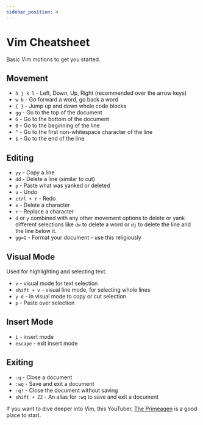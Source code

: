 ```yaml
---
sidebar_position: 4
---
```


# Vim Cheatsheet

Basic Vim motions to get you started.

## Movement

- `h j k l` - Left, Down, Up, Right (recommended over the arrow keys)
- `w b` - Go forward a word, go back a word
- `{ }` - Jump up and down whole code blocks
- `gg` - Go to the top of the document
- `G` - Go to the bottom of the document
- `0` - Go to the beginning of the line
- `^` - Go to the first non-whitespace character of the line
- `$` - Go to the end of the line

## Editing

- `yy` - Copy a line
- `dd` - Delete a line (similar to cut)
- `p` - Paste what was yanked or deleted
- `u` - Undo
- `ctrl + r` - Redo
- `x` - Delete a character
- `r` - Replace a character
- `d` or `y` combined with any other movement options to delete or yank different selections like `dw` to delete a word or `dj` to delete the line and the line below it.
- `gg=G` - Format your document - use this religiously

## Visual Mode

Used for highlighting and selecting text.

- `v` - visual mode for text selection
- `shift + v` - visual line mode, for selecting whole lines
- `y d` - in visual mode to copy or cut selection
- `p` - Paste over selection

## Insert Mode

- `i` - insert mode
- `escape` - exit insert mode

## Exiting

- `:q` - Close a document
- `:wq` - Save and exit a document
- `:q!` - Close the document without saving
- `shift + ZZ` - An alias for `:wq` to save and exit a document

<!-- There is a [vim VS Code extension](https://marketplace.visualstudio.com/items?itemName=VS Codevim.vim) if you want to use vim key bindings in VS Code. This is another good [vim VS Code extension](https://marketplace.visualstudio.com/items?itemName=VSCodevim.vim) for setting up the VS Code extension. -->

If you want to dive deeper into Vim, this YouTuber, [The Primeagen](https://www.youtube.com/@ThePrimeagen) is a good place to start.
